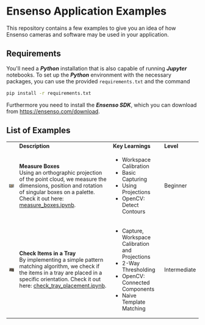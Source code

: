 # Ensenso Application Examples

This repository contains a few examples to give you an idea of how Ensenso cameras and software may be used in your application.

## Requirements

You'll need a **_Python_** installation that is also capable of running **_Jupyter_** notebooks. To set up the **_Python_** environment with the necessary packages, you can use the provided `requirements.txt` and the command

```bash
pip install -r requirements.txt
```

Furthermore you need to install the **_Ensenso SDK_**, which you can download from https://ensenso.com/download.

## List of Examples

<table>
    <tr><td></td><td><b>Description</b></td><td><b>Key Learnings</b></td><td><b>Level</b></td></tr>
    <tr>
        <td><img src="measure_boxes/measure_boxes.jpg" alt="1" width="300px"></td>
        <td>
            <b>Measure Boxes</b><br>Using an orthographic projection of the point cloud, we measure the dimensions, position and rotation of singular boxes on a palette.
            Check it out here: <a href="measure_boxes/measure_boxes.ipynb">measure_boxes.ipynb</a>.
        </td>
        <td>
            <ul>
                <li>Workspace Calibration</li>
                <li>Basic Capturing</li>
                <li>Using Projections</li>
                <li>OpenCV: Detect Contours</li>
            </ul> 
        </td>
        <td>Beginner</td>
    </tr> 
    <tr>
        <td><img src="check_tray_placement/check_trays.jpg" alt="2" width="300px"></td>
        <td>
            <b>Check Items in a Tray</b><br>By implementing a simple pattern matching algorithm, we check if the items in a tray are placed in a specific orientation.
            Check it out here: <a href="check_tray_placement/check_tray_placement.ipynb">check_tray_placement.ipynb</a>.
        </td>
        <td>
            <ul>
                <li>Capture, Workspace Calibration and Projections</li>
                <li>2-Way Thresholding</li>
                <li>OpenCV: Connected Components</li>
                <li>Naive Template Matching</li>
            </ul> 
        </td>
        <td>Intermediate</td>
    </tr>
</table>
